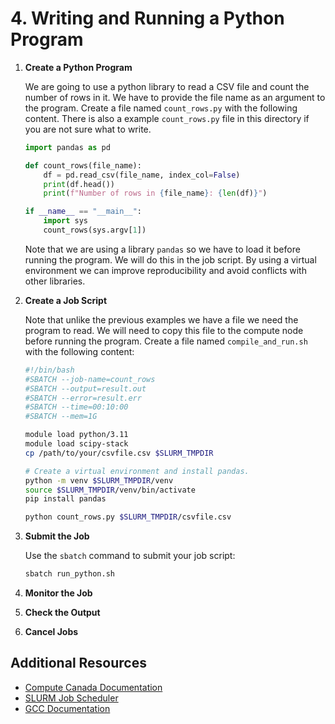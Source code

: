 
# 4. Writing and Running a Python Program

1. **Create a Python Program**

    We are going to use a python library to read a CSV file and count the number of rows in it. We have to provide the file name as an argument to the program. Create a file named `count_rows.py` with the following content. There is also a example `count_rows.py` file in this directory if you are not sure what to write.

    ```python
    import pandas as pd

    def count_rows(file_name):
        df = pd.read_csv(file_name, index_col=False)
        print(df.head())
        print(f"Number of rows in {file_name}: {len(df)}")
    
    if __name__ == "__main__":
        import sys
        count_rows(sys.argv[1])
    ```
    Note that we are using a library `pandas` so we have to load it before running the program. We will do this in the job script. By using a virtual environment we can improve reproducibility and avoid conflicts with other libraries.

2. **Create a Job Script**

    Note that unlike the previous examples we have a file we need the program to read. We will need to copy this file to the compute node before running the program. Create a file named `compile_and_run.sh` with the following content:

    ```bash
    #!/bin/bash
    #SBATCH --job-name=count_rows
    #SBATCH --output=result.out
    #SBATCH --error=result.err
    #SBATCH --time=00:10:00
    #SBATCH --mem=1G

    module load python/3.11
    module load scipy-stack
    cp /path/to/your/csvfile.csv $SLURM_TMPDIR

    # Create a virtual environment and install pandas.
    python -m venv $SLURM_TMPDIR/venv
    source $SLURM_TMPDIR/venv/bin/activate
    pip install pandas

    python count_rows.py $SLURM_TMPDIR/csvfile.csv
    ```

3. **Submit the Job**

    Use the `sbatch` command to submit your job script:

    ```bash
    sbatch run_python.sh
    ```

4. **Monitor the Job**
5. **Check the Output**
6. **Cancel Jobs**

## Additional Resources

- [Compute Canada Documentation](https://docs.computecanada.ca/wiki/Running_jobs)
- [SLURM Job Scheduler](https://slurm.schedmd.com/documentation.html)
- [GCC Documentation](https://gcc.gnu.org/onlinedocs/)